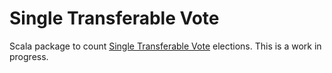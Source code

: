 # Single Transferable Vote

Scala package to count [Single Transferable Vote](https://en.wikipedia.org/wiki/Single_transferable_vote) elections. This is a work in progress.
